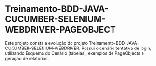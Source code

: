 # Treinamento-BDD-JAVA-CUCUMBER-SELENIUM-WEBDRIVER-PAGEOBJECT
Este projeto consta a evolução do projeto Treinamento-BDD-JAVA-CUCUMBER-SELENIUM-WEBDRIVER. Possui o cenário tentativa de login, utilizando Esquema do Cenário (tabelas), exemplos de PageObjects e geração de relatórios.
